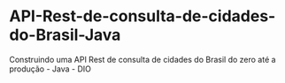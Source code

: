 # API-Rest-de-consulta-de-cidades-do-Brasil-Java
Construindo uma API Rest de consulta de cidades do Brasil do zero até a produção - Java - DIO
